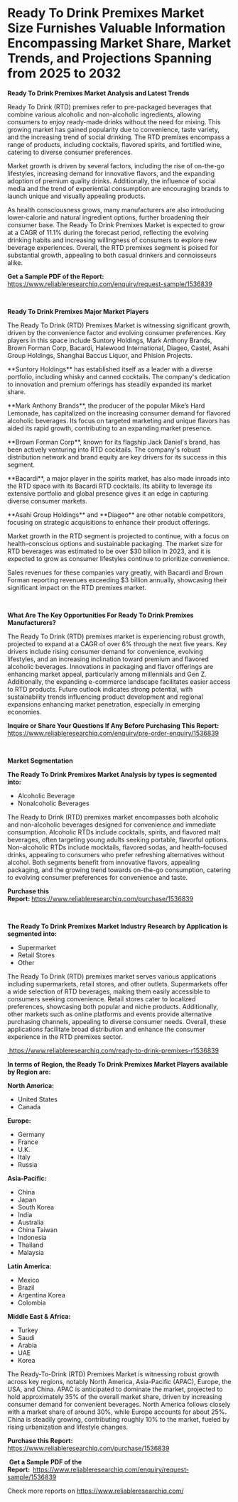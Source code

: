 <p><h1>Ready To Drink Premixes Market Size Furnishes Valuable Information Encompassing Market Share, Market Trends, and Projections Spanning from 2025 to 2032</h1></p><p><strong>Ready To Drink Premixes Market Analysis and Latest Trends</strong></p>
<p><p>Ready To Drink (RTD) premixes refer to pre-packaged beverages that combine various alcoholic and non-alcoholic ingredients, allowing consumers to enjoy ready-made drinks without the need for mixing. This growing market has gained popularity due to convenience, taste variety, and the increasing trend of social drinking. The RTD premixes encompass a range of products, including cocktails, flavored spirits, and fortified wine, catering to diverse consumer preferences.</p><p>Market growth is driven by several factors, including the rise of on-the-go lifestyles, increasing demand for innovative flavors, and the expanding adoption of premium quality drinks. Additionally, the influence of social media and the trend of experiential consumption are encouraging brands to launch unique and visually appealing products. </p><p>As health consciousness grows, many manufacturers are also introducing lower-calorie and natural ingredient options, further broadening their consumer base. The Ready To Drink Premixes Market is expected to grow at a CAGR of 11.1% during the forecast period, reflecting the evolving drinking habits and increasing willingness of consumers to explore new beverage experiences. Overall, the RTD premixes segment is poised for substantial growth, appealing to both casual drinkers and connoisseurs alike.</p></p>
<p><strong>Get a Sample PDF of the Report:&nbsp;</strong> <a href="https://www.reliableresearchiq.com/enquiry/request-sample/1536839?utm_campaign=2396&utm_medium=2&utm_source=Github&utm_content=ia&utm_term=15022025&utm_id=ready-to-drink-premixes">https://www.reliableresearchiq.com/enquiry/request-sample/1536839</a></p>
<p>&nbsp;</p>
<p><strong>Ready To Drink Premixes Major Market Players</strong></p>
<p><p>The Ready To Drink (RTD) Premixes Market is witnessing significant growth, driven by the convenience factor and evolving consumer preferences. Key players in this space include Suntory Holdings, Mark Anthony Brands, Brown Forman Corp, Bacardi, Halewood International, Diageo, Castel, Asahi Group Holdings, Shanghai Baccus Liquor, and Phision Projects.</p><p>**Suntory Holdings** has established itself as a leader with a diverse portfolio, including whisky and canned cocktails. The company's dedication to innovation and premium offerings has steadily expanded its market share. </p><p>**Mark Anthony Brands**, the producer of the popular Mike’s Hard Lemonade, has capitalized on the increasing consumer demand for flavored alcoholic beverages. Its focus on targeted marketing and unique flavors has aided its rapid growth, contributing to an expanding market presence.</p><p>**Brown Forman Corp**, known for its flagship Jack Daniel's brand, has been actively venturing into RTD cocktails. The company's robust distribution network and brand equity are key drivers for its success in this segment.</p><p>**Bacardi**, a major player in the spirits market, has also made inroads into the RTD space with its Bacardi RTD cocktails. Its ability to leverage its extensive portfolio and global presence gives it an edge in capturing diverse consumer markets.</p><p>**Asahi Group Holdings** and **Diageo** are other notable competitors, focusing on strategic acquisitions to enhance their product offerings.</p><p>Market growth in the RTD segment is projected to continue, with a focus on health-conscious options and sustainable packaging. The market size for RTD beverages was estimated to be over $30 billion in 2023, and it is expected to grow as consumer lifestyles continue to prioritize convenience.</p><p>Sales revenues for these companies vary greatly, with Bacardi and Brown Forman reporting revenues exceeding $3 billion annually, showcasing their significant impact on the RTD premixes market.</p></p>
<p>&nbsp;</p>
<p><strong>What Are The Key Opportunities For Ready To Drink Premixes Manufacturers?</strong></p>
<p><p>The Ready To Drink (RTD) premixes market is experiencing robust growth, projected to expand at a CAGR of over 6% through the next five years. Key drivers include rising consumer demand for convenience, evolving lifestyles, and an increasing inclination toward premium and flavored alcoholic beverages. Innovations in packaging and flavor offerings are enhancing market appeal, particularly among millennials and Gen Z. Additionally, the expanding e-commerce landscape facilitates easier access to RTD products. Future outlook indicates strong potential, with sustainability trends influencing product development and regional expansions enhancing market penetration, especially in emerging economies.</p></p>
<p><strong>Inquire or Share Your Questions If Any Before Purchasing This Report:</strong> <a href="https://www.reliableresearchiq.com/enquiry/pre-order-enquiry/1536839?utm_campaign=2396&utm_medium=2&utm_source=Github&utm_content=ia&utm_term=15022025&utm_id=ready-to-drink-premixes">https://www.reliableresearchiq.com/enquiry/pre-order-enquiry/1536839</a></p>
<p>&nbsp;</p>
<p><strong>Market Segmentation</strong></p>
<p><strong>The Ready To Drink Premixes Market Analysis by types is segmented into:</strong></p>
<p><ul><li>Alcoholic Beverage</li><li>Nonalcoholic Beverages</li></ul></p>
<p><p>The Ready to Drink (RTD) premixes market encompasses both alcoholic and non-alcoholic beverages designed for convenience and immediate consumption. Alcoholic RTDs include cocktails, spirits, and flavored malt beverages, often targeting young adults seeking portable, flavorful options. Non-alcoholic RTDs include mocktails, flavored sodas, and health-focused drinks, appealing to consumers who prefer refreshing alternatives without alcohol. Both segments benefit from innovative flavors, appealing packaging, and the growing trend towards on-the-go consumption, catering to evolving consumer preferences for convenience and taste.</p></p>
<p><strong>Purchase this Report:&nbsp;</strong><a href="https://www.reliableresearchiq.com/purchase/1536839?utm_campaign=2396&utm_medium=2&utm_source=Github&utm_content=ia&utm_term=15022025&utm_id=ready-to-drink-premixes">https://www.reliableresearchiq.com/purchase/1536839</a></p>
<p>&nbsp;</p>
<p><strong>The Ready To Drink Premixes Market Industry Research by Application is segmented into:</strong></p>
<p><ul><li>Supermarket</li><li>Retail Stores</li><li>Other</li></ul></p>
<p><p>The Ready To Drink (RTD) premixes market serves various applications including supermarkets, retail stores, and other outlets. Supermarkets offer a wide selection of RTD beverages, making them easily accessible to consumers seeking convenience. Retail stores cater to localized preferences, showcasing both popular and niche products. Additionally, other markets such as online platforms and events provide alternative purchasing channels, appealing to diverse consumer needs. Overall, these applications facilitate broad distribution and enhance the consumer experience in the RTD premixes sector.</p></p>
<p><a href="https://www.reliableresearchiq.com/ready-to-drink-premixes-r1536839?utm_campaign=2396&utm_medium=2&utm_source=Github&utm_content=ia&utm_term=15022025&utm_id=ready-to-drink-premixes">&nbsp;https://www.reliableresearchiq.com/ready-to-drink-premixes-r1536839</a></p>
<p><strong>In terms of Region, the Ready To Drink Premixes Market Players available by Region are:</strong></p>
<p>
    <p> <strong> North America: </strong>
        <ul>
            <li>United States</li>
            <li>Canada</li>
        </ul>
        </p> 
    <p> <strong> Europe: </strong>
        <ul>
            <li>Germany</li>
            <li>France</li>
            <li>U.K.</li>
            <li>Italy</li>
            <li>Russia</li>
        </ul>
        </p> 
    <p> <strong> Asia-Pacific: </strong>
        <ul>
            <li>China</li>
            <li>Japan</li>
            <li>South Korea</li>
            <li>India</li>
            <li>Australia</li>
            <li>China Taiwan</li>
            <li>Indonesia</li>
            <li>Thailand</li>
            <li>Malaysia</li>
        </ul>
        </p> 
    <p> <strong> Latin America: </strong>
        <ul>
            <li>Mexico</li>
            <li>Brazil</li>
            <li>Argentina Korea</li>
            <li>Colombia</li>
        </ul>
        </p> 
    <p> <strong> Middle East & Africa: </strong>
        <ul>
            <li>Turkey</li>
            <li>Saudi</li>
            <li>Arabia</li>
            <li>UAE</li>
            <li>Korea</li>
        </ul>
    </p>
    </p>
<p><p>The Ready-To-Drink (RTD) Premixes Market is witnessing robust growth across key regions, notably North America, Asia-Pacific (APAC), Europe, the USA, and China. APAC is anticipated to dominate the market, projected to hold approximately 35% of the overall market share, driven by increasing consumer demand for convenient beverages. North America follows closely with a market share of around 30%, while Europe accounts for about 25%. China is steadily growing, contributing roughly 10% to the market, fueled by rising urbanization and lifestyle changes.</p></p>
<p><strong>Purchase this Report: </strong><a href="https://www.reliableresearchiq.com/purchase/1536839?utm_campaign=2396&utm_medium=2&utm_source=Github&utm_content=ia&utm_term=15022025&utm_id=ready-to-drink-premixes">https://www.reliableresearchiq.com/purchase/1536839</a></p>
<p>&nbsp;<strong>Get a Sample PDF of the Report:&nbsp;&nbsp;</strong><a href="https://www.reliableresearchiq.com/enquiry/request-sample/1536839?utm_campaign=2396&utm_medium=2&utm_source=Github&utm_content=ia&utm_term=15022025&utm_id=ready-to-drink-premixes">https://www.reliableresearchiq.com/enquiry/request-sample/1536839</a></p>
<p><strong></strong></p>
<p>Check more reports on <a href="https://www.reliableresearchiq.com/?utm_campaign=2396&utm_medium=2&utm_source=Github&utm_content=ia&utm_term=15022025&utm_id=ready-to-drink-premixes">https://www.reliableresearchiq.com/</a></p>